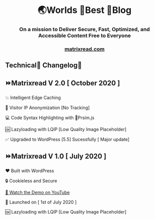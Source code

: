 <h1 align="center">
	🌏Worlds 🚀Best 📰Blog
</h1>
<h3 align="center">
On a mission to Deliver Secure, Fast, Optimized, and Accessible Content Free to Everyone
</h3>
<h3 align="center">
<a href="https://matrixread.com/">matrixread.com</a>
</h3>

## Technical🤖 Changelog📑

## ⏩Matrixread V 2.0 [ October 2020 ]

💥 Intelligent Edge Caching

🔐 Visitor IP Anonymization [No Tracking]

💻 Code Syntax Highlighting with 🌈Prsim.js

🆗 Lazyloading with LQIP [Low Quality Image Placeholder]

✅ Upgraded to WordPress [5.5] Sucessfully [ Major update]

## ⏩Matrixread V 1.0 [ July 2020 ]

❤️ Built with WordPress 

🔒 Cookieless and Secure

[🎥 Watch the Demo on YouTube](https://www.youtube.com/watch?v=lnvsuNZURR0)

🚀 Launched on [ 1st of July  2020 ]

🆗 Lazyloading with LQIP [Low Quality Image Placeholder]

